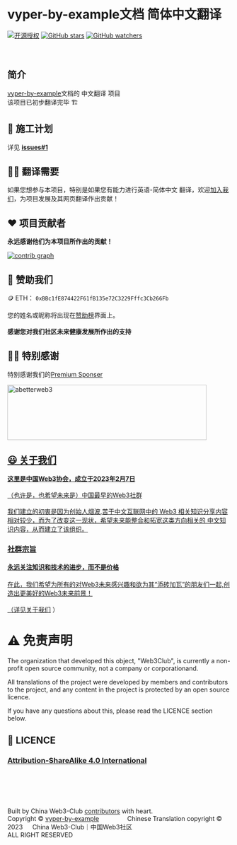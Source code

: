 # vyper-by-example文档 简体中文翻译

[![开源授权](https://img.shields.io/github/license/Web3-Club/vyper-by-example_Chinese)](https://github.com/Web3-Club/vyper-by-example_Chinese)                                                                                      [![GitHub stars](https://img.shields.io/github/stars/Web3-Club/vyper-by-example_Chinese.svg?style=social&label=Stars)](https://github.com/Web3-Club/vyper-by-example_Chinese)                                   [![GitHub watchers](https://img.shields.io/github/watchers/Web3-Club/vyper-by-example_Chinese.svg?style=social&label=Watch)](https://github.com/Web3-Club/vyper-by-example_Chinese)<br><br><br>


## 简介
[vyper-by-example](https://vyper-by-example.org/)文档的 中文翻译 项目<br> 
该项目已初步翻译完毕 🏗️ 

## 🔖 施工计划
详见 **[issues#1](https://github.com/Web3-Club/vyper-by-example_Chinese/issues/1)**


## ✍🏻 翻译需要
如果您想参与本项目，特别是如果您有能力进行英语-简体中文 翻译，欢迎[加入我们](https://github.com/Web3-Club/Intro./blob/main/Join%20club.md)，为项目发展及其网页翻译作出贡献！

     
## ❤️ 项目贡献者
**永远感谢他们为本项目所作出的贡献！**

[![contrib graph](https://contrib.rocks/image?repo=Web3-Club/vyper-by-example_Chinese)](https://github.com/Web3-Club/vyper-by-example_Chinese/graphs/contributors)

## 💐 赞助我们 
🪙 ETH：  ``0xBBc1fE874422F61fB135e72C3229Fffc3Cb266Fb``

您的姓名或昵称将出现在[赞助榜](https://github.com/Web3-Club/Sponsor)界面上。<br>  
**感谢您对我们社区未来健康发展所作出的支持**


## 👏🏻 特别感谢 
特别感谢我们的[Premium Sponser](https://github.com/Web3-Club/Sponsor/blob/main/Premium%20sponsors.md)

<a href="https://abetterweb3.notion.site"><img alt="abetterweb3" height="125" src="https://user-images.githubusercontent.com/76860915/220133607-dddc3468-0cda-4065-bce3-3b275dfe6ad1.png" width="450"/>

  
## 😃 关于我们 
**这里是中国Web3协会，成立于2023年2月7日**<br>  
（也许是，也希望未来是）中国最早的Web3社群<br>  
我们建立的初衷是因为创始人烟波,苦于中文互联网中的 Web3 相关知识分享内容相对较少，而为了改变这一现状，希望未来能整合和拓宽这类方向相关的 中文知识内容，从而建立了该组织。<br>  

### **社群宗旨**   
#### **永远关注知识和技术的进步，而不是价格**<br>   
在此，我们希望为所有的对Web3未来感兴趣和欲为其“添砖加瓦”的朋友们一起,创造出更美好的Web3未来前景！<br>  
（详见[关于我们](https://github.com/Web3-Club/Intro.#%E7%AE%80%E4%BB%8B) ）
     
# ⚠️ 免责声明

The organization that developed this object, "Web3Club", is currently a non-profit open source community, not a company or corporationand.

All translations of the project were developed by members and contributors to the project, and any content in the project is protected by an open source licence.


If you have any questions about this, please read the LICENCE section below.

## 📖 LICENCE
### [Attribution-ShareAlike 4.0 International](https://creativecommons.org/licenses/by-sa/4.0/legalcode)<br><br><br><br><br>  
Built by China Web3-Club [contributors](https://github.com/Web3-Club/vyper-by-example_Chinese/graphs/contributors) with heart.  
Copyright © [vyper-by-example](https://vyper-by-example.org/)  &emsp;&emsp;&emsp;&emsp;
Chinese Translation copyright © 2023 &emsp; China Web3-Club｜中国Web3社区  
ALL RIGHT RESERVED  


     
